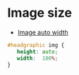 # Image size

- [Image auto width](http://stackoverflow.com/questions/7519080/image-auto-width-in-css-for-all-browsers)
```css
#headgraphic img {
   height: auto;
   width:  100%;
}
```

